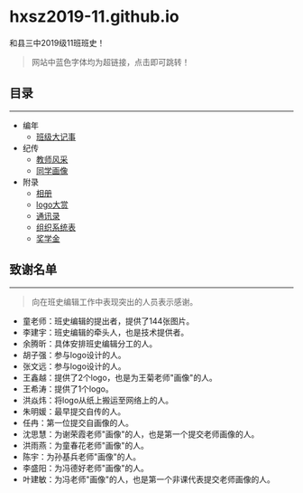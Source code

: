 # hxsz2019-11.github.io

和县三中2019级11班班史！

> 网站中蓝色字体均为超链接，点击即可跳转！

## 目录

***

- 编年
  - [班级大记事](/班级大记事)
- 纪传
  - [教师风采](/教师风采)
  - [同学画像](/同学画像)
- 附录
  - [相册](https://pan.baidu.com/s/15s8uA-303Spla81S8QeBpQ?pwd=ab2b)
  - [logo大赏](/logo大赏)
  - [通讯录](/通讯录)
  - [组织系统表](/组织系统表)
  - [奖学金](/奖学金)

## 致谢名单

***
> 向在班史编辑工作中表现突出的人员表示感谢。

- 童老师：班史编辑的提出者，提供了144张图片。
- 李建宇：班史编辑的牵头人，也是技术提供者。
- 余腾昕：具体安排班史编辑分工的人。
- 胡子强：参与logo设计的人。
- 张文远：参与logo设计的人。
- 王鑫越：提供了2个logo，也是为王菊老师"画像"的人。
- 王希涛：提供了1个logo。
- 洪焱炜：将logo从纸上搬运至网络上的人。
- 朱明媛：最早提交自传的人。
- 任冉：第一位提交自画像的人。
- 沈思慧：为谢荣霞老师"画像"的人，也是第一个提交老师画像的人。
- 洪雨燕：为童春花老师"画像"的人。
- 陈宇：为孙基兵老师"画像"的人。
- 李盛阳：为冯德好老师"画像"的人。
- 叶建敏：为冯老师"画像"的人，也是第一个非课代表提交老师画像的人。
